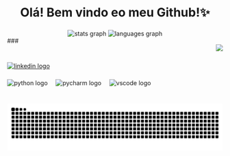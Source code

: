 <h1 align="center">Olá! Bem vindo eo meu Github!✨</h1>

###

<div align="center">
  <img src="https://github-readme-stats.vercel.app/api?username=GilmaraM&hide_title=false&hide_rank=false&show_icons=true&include_all_commits=true&count_private=false&disable_animations=false&theme=aura&locale=pt-br&hide_border=true&order=1" height="150" alt="stats graph"  />
  <img src="https://github-readme-stats.vercel.app/api/top-langs?username=GilmaraM&locale=pt-br&hide_title=false&layout=compact&card_width=320&langs_count=5&theme=aura&hide_border=true&order=2" height="150" alt="languages graph"  />
</div>
###
<br clear="both">

<div align="right">
  <img height="176" src="https://user-images.githubusercontent.com/74038190/216122028-c05b52fb-983e-4ee8-8811-6f30cd9ea5d5.png"  />
</div>

###

<div align="left">
  <a href="https://www.linkedin.com/in/gilmara-a-8b7472117/" target="_blank">
    <img src="https://raw.githubusercontent.com/maurodesouza/profile-readme-generator/master/src/assets/icons/social/linkedin/default.svg" width="52" height="40" alt="linkedin logo"  />
  </a>
</div>

###

<div align="left">
  <img src="https://cdn.jsdelivr.net/gh/devicons/devicon/icons/python/python-original.svg" height="28" alt="python logo"  />
  <img width="11" />
  <img src="https://cdn.jsdelivr.net/gh/devicons/devicon/icons/pycharm/pycharm-original.svg" height="28" alt="pycharm logo"  />
  <img width="11" />
  <img src="https://cdn.jsdelivr.net/gh/devicons/devicon/icons/vscode/vscode-original.svg" height="28" alt="vscode logo"  />
</div>

###

<br clear="both">

<img src="https://raw.githubusercontent.com/GilmaraM/GilmaraM/output/snake.svg" alt="Snake animation" />

###
